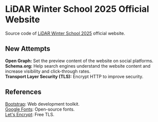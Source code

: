 # LiDAR Winter School 2025 Official Website
Source code of [LiDAR Winter School 2025](https://lidarws2025.geomatics.ncku.edu.tw/) official website.

## New Attempts
**Open Graph:** Set the preview content of the website on social platforms.  
**Schema.org:** Help search engines understand the website content and increase visibility and click-through rates.  
**Transport Layer Security (TLS):** Encrypt HTTP to improve security.

## References
[Bootstrap](https://getbootstrap.com/): Web development toolkit.  
[Google Fonts](https://fonts.google.com/): Open-source fonts.  
[Let's Encrypt](https://letsencrypt.org/): Free TLS.